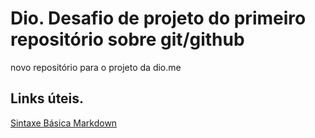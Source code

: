 # Dio. Desafio de projeto do primeiro repositório sobre git/github
novo repositório para o projeto da dio.me

## Links úteis.

[Sintaxe Básica Markdown](https://www.markdownguide.org/basic-syntax/)
